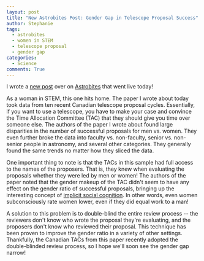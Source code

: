 ```yaml
---
layout: post
title: "New Astrobites Post: Gender Gap in Telescope Proposal Success"
author: Stephanie
tags:
  - astrobites
  - women in STEM
  - telescope proposal
  - gender gap
categories:
  - Science
comments: True
---
```


I wrote a [new
post](https://astrobites.org/2018/05/21/women-and-telescope-proposals/) over on
[Astrobites](https://astrobites.org) that went live
today!

As a woman in STEM, this one hits home. The paper I wrote about today took data
from ten recent Canadian telescope proposal cycles. Essentially, if you want to use a
telescope, you have to make your case and convince the Time Allocation
Committee (TAC) that they should give you time over someone else. The authors of the
paper I wrote about found large disparities in the number of successful
proposals for men vs. women. They even further broke the data into faculty
vs. non-faculty, senior vs. non-senior people in astronomy, and several other
categories. They generally found the same trends no matter how they sliced the
data.

<!--more-->

One important thing to note is that the TACs in this
sample had full access to the names of the proposers. That is, they knew when
evaluating the proposals whether they were led by men or women! The authors of
the paper noted that the gender makeup of the TAC didn't seem to have any effect
on the gender ratio of successful proposals, bringing up the interesting concept
of [implicit social
cognition](https://en.wikipedia.org/wiki/Implicit_cognition#Implicit_social_relations). In
other words, even women subconsciously rate women lower,
even if they did equal work to a man!

A solution to this problem is to double-blind the entire review process -- the
reviewers don't know who wrote the proposal they're evaluating, and the
proposers don't know who reviewed their proposal. This technique has been proven
to improve the gender ratio in a variety of other settings. Thankfully, the
Canadian TACs from this paper recently adopted the double-blinded review
process, so I hope we'll soon see the gender gap narrow!
